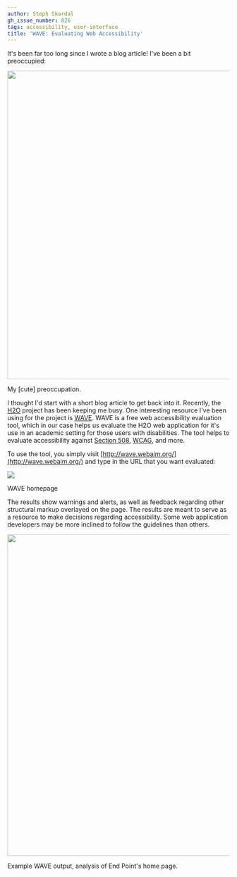 ```yaml
---
author: Steph Skardal
gh_issue_number: 826
tags: accessibility, user-interface
title: 'WAVE: Evaluating Web Accessibility'
---
```




It's been far too long since I wrote a blog article! I've been a bit preoccupied:

<img border="0" src="/blog/2013/07/01/wave-evaluating-web-accessibility/image-0.jpeg" style="width:700px;"/>

My [cute] preoccupation.

I thought I'd start with a short blog article to get back into it. Recently, the [H2O](http://cyber.law.harvard.edu/research/h2o) project has been keeping me busy. One interesting resource I've been using for the project is [WAVE](http://wave.webaim.org/). WAVE is a free web accessibility evaluation tool, which in our case helps us evaluate the H2O web application for it's use in an academic setting for those users with disabilities. The tool helps to evaluate accessibility against [Section 508](http://en.wikipedia.org/wiki/Section_508_Amendment_to_the_Rehabilitation_Act_of_1973), [WCAG](http://www.w3.org/WAI/intro/wcag.php), and more.

To use the tool, you simply visit [http://wave.webaim.org/](http://wave.webaim.org/) and type in the URL that you want evaluated:

<img border="0" src="/blog/2013/07/01/wave-evaluating-web-accessibility/image-1.png"/>

WAVE homepage

The results show warnings and alerts, as well as feedback regarding other structural markup overlayed on the page. The results are meant to serve as a resource to make decisions regarding accessibility. Some web application developers may be more inclined to follow the guidelines than others.

<img border="0" src="/blog/2013/07/01/wave-evaluating-web-accessibility/image-2.png" style="width:730px;"/>

Example WAVE output, analysis of End Point's home page.


